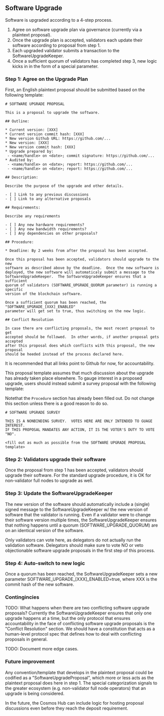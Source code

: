## Software Upgrade

Software is upgraded according to a 4-step process.

1. Agree on software upgrade plan via governance (currently via a plaintext proposal).
2. Once the upgrade plan is accepted, validators each update their software according to proposal from step 1.
3. Each upgraded validator submits a transaction to the SoftwareUpgradeKeeper.
4. Once a sufficient quorum of validators has completed step 3, new logic kicks
   in in the form of a special parameter.

### Step 1: Agree on the Upgrade Plan

First, an English plaintext proposal should be submitted based on the following template:

```
# SOFTWARE UPGRADE PROPOSAL

This is a proposal to upgrade the software.

## Outline:

* Current version: [XXX]
* Current version commit hash: [XXX]
* New version Github URL: https://github.com/...
* New version: [XXX]
* New version commit hash: [XXX]
* Upgrade prepared by:
 - <name/handle> on <date>; commit signature: https://github.com/...
* Audited by:
 - <name/handle> on <date>; report: https://github.com/...
 - <name/handle> on <date>; report: https://github.com/...

## Description:

Describe the purpose of the upgrade and other details.

- [ ] Link to any previous discussions
- [ ] Link to any alternative proposals

## Requirements:

Describe any requirements

- [ ] Any new hardware requirements?
- [ ] Any new bandwidth requirements?
- [ ] Any dependencies on other proposals?

## Procedure:

* Deadline: By 2 weeks from after the proposal has been accepted.

Once this proposal has been accepted, validators should upgrade to the new
software as described above by the deadline.  Once the new software is
deployed, the new software will automaticaly submit a message to the
SoftwareUpgradeKeeper.  The SoftwareUpgradeKeeper ensures that a sufficient
quorum of validators (SOFTWARE_UPGRADE_QUORUM parameter) is running a specific
version of the blockchain software.

Once a sufficient quorum has been reached, the "SOFTWARE_UPGRADE_[XXX]_ENABLED"
parameter will get set to true, thus switching on the new logic.

## Conflict Resolution

In case there are conflicting proposals, the most recent proposal to get
accepted should be followed.  In other words, if another proposal gets accepted
after this proposal does which conflicts with this proposal, the new proposal
should be heeded instead of the process declared here.
```

It is recommended that all links point to Github for now, for accountability.

This proposal template assumes that much discussion about the upgrade has
already taken place elsewhere.  To gauge interest in a proposed upgrade,
users should instead submit a survey proposal with the following template:

Notethat the `Procedure` section has already been filled out.  Do not change
this section unless there is a good reason to do so.

```
# SOFTWARE UPGRADE SURVEY

THIS IS A NONBINDING SURVEY.  VOTES HERE ARE ONLY INTENDED TO GUAGE INTEREST.
IF THIS PROPOSAL MANDATES ANY ACTION, IT IS THE VOTER'S DUTY TO VOTE "NO".

<fill out as much as possible from the SOFTWARE UPGRADE PROPOSAL template>
```

### Step 2: Validators upgrade their software

Once the proposal from step 1 has been accepted, validators should upgrade
their software.  For the standard upgrade procedure, it is OK for non-validator
full nodes to upgrade as well.

### Step 3: Update the SoftwareUpgradeKeeper

The new version of the software should automatically include a (single) signed
message to the SoftwareUpgradeKeeper w/ the new version of software that the
validator is running.  Even if a validator were to change their software
version multiple times, the SoftwareUpgradeKeeper ensures that nothing happens
until a quorum (SOFTWARE_UPGRADE_QUORUM) are on an identical version of the
software.

Only validators can vote here, as delegators do not actually run the validation
software.  Delegators should make sure to vote NO or veto objectionable
software upgrade proposals in the first step of this process.

### Step 4: Auto-switch to new logic

Once a quorum has been reached, the SoftwareUpgradeKeeper sets a new parameter
SOFTWARE_UPGRADE_[XXX]_ENABLED=true, where XXX is the commit hash of the new
software.

### Contingincies

TODO: What happens when there are two conflicting software upgrade proposals?
Currently the SoftwareUpgradeKeeper ensures that only one upgrade happens at a
time, but the only protocol that ensures accountability in the face of
conflicting software upgrade proposals is the "Conflict Resolution" section.
We should have a constitution that acts as a human-level protocol spec that
defines how to deal with conflicting proposals in general.

TODO: Document more edge cases.

### Future improvement

Any convention/template that develops in the plaintext proposal could be
codified as a "SoftwareUpgradeProposal", which more or less acts as the
plaintext proposal does here in step 1.  The special categorization signals to
the greater ecosystem (e.g. non-validator full node operators) that an upgrade
is being considered.

In the future, the Cosmos Hub can include logic for hosting proposal
discussions even before they reach the deposit requirement.
